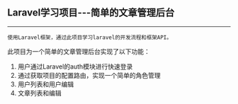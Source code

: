 ## Laravel学习项目---简单的文章管理后台
----
    使用Laravel框架，通过此项目学习laravel的开发流程和框架API。
    
此项目为一个简单的文章管理后台实现了以下功能：

1. 用户通过Laravel的auth模块进行快速登录
2. 通过获取项目的配置路由，实现一个简单的角色管理
3. 用户列表和用户编辑
4. 文章列表和编辑
